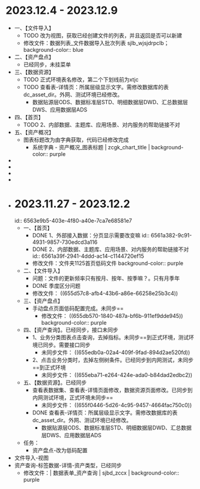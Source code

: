 # 2023.12.4 - 2023.12.9
- 一、【文件导入】
	- TODO 改为视图，获取已经创建文件的列表，并且返回是否可以新建
	- 修改文件：数据列表_文件数据导入批次列表  sjlb_wjsjdrpclb；
	  background-color:: blue
- 二、【资产盘点】
	- 已经同步，未挂菜单
- 三、【数据资源】
	- TODO 正式环境表名修改，第二个下划线前为xtjc
	- TODO 查看表-详情页：所属层级显示文字。需修改数据库的表dc_asset_dir。外网、测试环境已经修改。
		- 数据贴源层ODS、数据标准层STD、明细数据层DWD、汇总数据层DWS、应用数据层ADS
- 四、【首页】
	- TODO 2、内部数据、主题库、应用场景、对内服务的帮助链接不对
- 五、【资产概况】
	- 图表标题改为由字典获取，代码已经修改完成
		- 系统字典 - 资产概况_图表标题 | zcgk_chart_title |
		  background-color:: purple
-
-
-
-
- # 2023.11.27 - 2023.12.2
  id:: 6563e9b5-403e-4f80-a40e-7ca7e68581e7
	- 一、【首页】
		- DONE 1、外部接入数据：分页显示需要改变嘛
		  id:: 6561a382-9c91-4931-9857-730edcd3a116
		- DONE 2、内部数据、主题库、应用场景、对内服务的帮助链接不对
		  id:: 6561a39f-2941-4ddd-ac14-c1144720ef15
		- 修改文件：文件夹1125首页低码文件
		  background-color:: purple
	- 二、【文件导入】
		- 问题：文件的更新频率只有按月、按年、按季嘛？。只有月季年
		- DONE 季度区分问题
		- 修改文件： ((655d57c8-afb4-43b6-a86e-66258e25b3c4))
	- 三、【资产盘点】
		- 手动盘点页面低码配置完成。未同步==
			- 修改文件： ((655db570-1840-487a-bf6b-911ef9dde945))
			  background-color:: purple
	- 四、【资产查询】。已经同步，接口未同步
		- 1、业务分类图表点击查询，去掉指标。未同步==到正式环境，测试环境已同步。需要接口同步
			- 未同步文件： ((655edb0a-02a4-409f-9fad-894d2ae520fd))
		- 2、点击业务分类时，去掉左侧树条件。已经同步到内网测试，未同步==到正式环境
			- 未同步文件： ((655eba71-e264-424e-ada0-b84dad2edbc2))
	- 五、【数据资源】。已经同步
		- 查看表数据集、查看表-详情页面修改，数据资源页面修改。已同步到内网测试环境，正式环境未同步==
			- 未同步文件： ((655f0446-5d26-4c95-9457-4664fac750c0))
		- DONE 查看表-详情页：所属层级显示文字。需修改数据库的表dc_asset_dir。外网、测试环境已经修改。
			- 数据贴源层ODS、数据标准层STD、明细数据层DWD、汇总数据层DWS、应用数据层ADS
	- 任务：
		- 资产盘点-改为低码配置
- 文件导入-视图
- 资产查询-标签数据-详情-资产类型，已经同步
	- 修改文件：| 数据表单_资产查询 | sjbd_zccx |
	  background-color:: purple